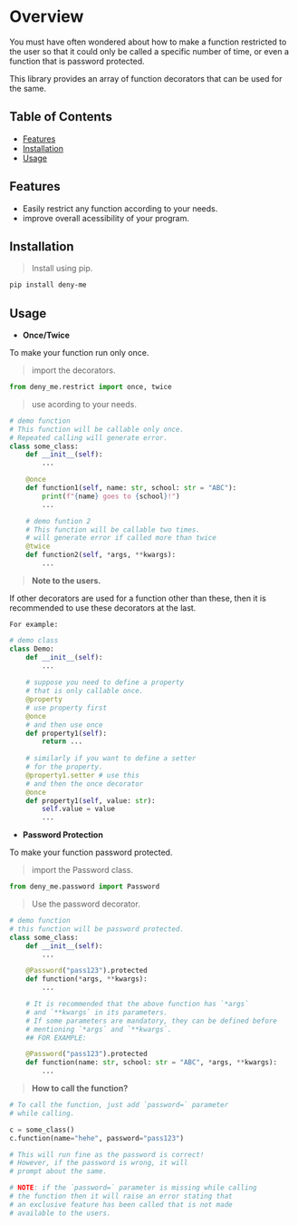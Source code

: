 # Overview

You must have often wondered about how to make a function restricted to the user so that it could only be called a specific number of time, or even a function that is password protected.

This library provides an array of function decorators that can be used for the same.

## Table of Contents

- [Features](#features)
- [Installation](#installation)
- [Usage](#usage)

## Features

- Easily restrict any function according to your needs.
- improve overall acessibility of your program.

## Installation

> Install using pip.

```sh
pip install deny-me
```

## Usage

- **Once/Twice**

To make your function run only once.

> import the decorators.

```python
from deny_me.restrict import once, twice
```

> use acording to your needs.

```python
# demo function
# This function will be callable only once.
# Repeated calling will generate error.
class some_class:
    def __init__(self):
        ...

    @once
    def function1(self, name: str, school: str = "ABC"):
        print(f"{name} goes to {school}!")
        ...

    # demo funtion 2
    # This function will be callable two times.
    # will generate error if called more than twice
    @twice
    def function2(self, *args, **kwargs):
        ...
```

> **Note to the users.**

If other decorators are used for a function other than these, then it is recommended to use these decorators at the last.

`For example:`

```python
# demo class
class Demo:
    def __init__(self):
        ...
    
    # suppose you need to define a property
    # that is only callable once.
    @property
    # use property first
    @once
    # and then use once
    def property1(self):
        return ...
    
    # similarly if you want to define a setter
    # for the property.
    @property1.setter # use this
    # and then the once decorator
    @once
    def property1(self, value: str):
        self.value = value
        ...
```

- **Password Protection**

To make your function password protected.

> import the Password class.

```python
from deny_me.password import Password
```

> Use the password decorator.

```python
# demo function
# this function will be password protected.
class some_class:
    def __init__(self):
        ...

    @Password("pass123").protected
    def function(*args, **kwargs):
        ...

    # It is recommended that the above function has `*args` 
    # and `**kwargs` in its parameters.
    # If some parameters are mandatory, they can be defined before 
    # mentioning `*args` and `**kwargs`.
    ## FOR EXAMPLE:

    @Password("pass123").protected
    def function(name: str, school: str = "ABC", *args, **kwargs):
        ... 
```

> **How to call the function?**

```python
# To call the function, just add `password=` parameter 
# while calling.

c = some_class()
c.function(name="hehe", password="pass123")

# This will run fine as the password is correct!
# However, if the password is wrong, it will
# prompt about the same.

# NOTE: if the `password=` parameter is missing while calling
# the function then it will raise an error stating that
# an exclusive feature has been called that is not made
# available to the users.
```